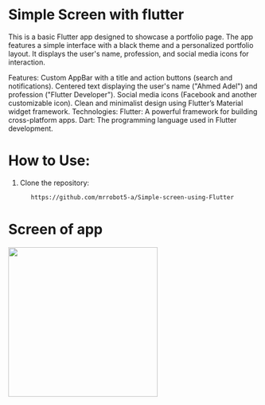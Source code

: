 # Simple Screen with flutter
This is a basic Flutter app designed to showcase a portfolio page. The app features a simple interface with a black theme and a personalized portfolio layout. It displays the user's name, profession, and social media icons for interaction.

Features:
Custom AppBar with a title and action buttons (search and notifications).
Centered text displaying the user's name ("Ahmed Adel") and profession ("Flutter Developer").
Social media icons (Facebook and another customizable icon).
Clean and minimalist design using Flutter’s Material widget framework.
Technologies:
Flutter: A powerful framework for building cross-platform apps.
Dart: The programming language used in Flutter development.

# How to Use:
1. Clone the repository:
   ```bash
      https://github.com/mrrobot5-a/Simple-screen-using-Flutter


# Screen of app
<img src="https://github.com/user-attachments/assets/4c49a14d-7b92-403b-8dcf-844f6ed99b29" width =300>
